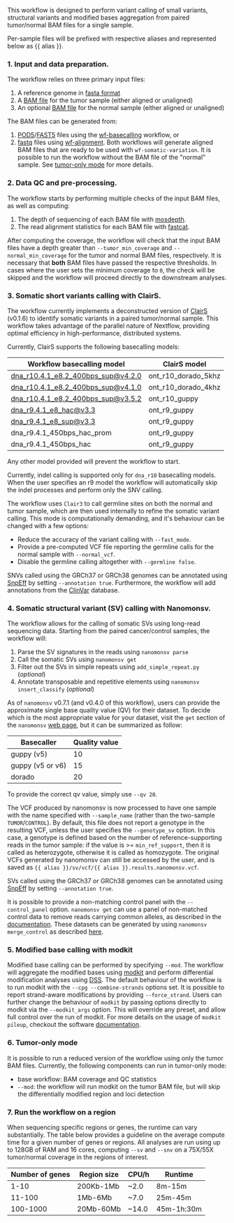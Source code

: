 This workflow is designed to perform variant calling of small variants, structural
variants and modified bases aggregation from paired tumor/normal BAM files
for a single sample.

Per-sample files will be prefixed with respective aliases and represented
below as {{ alias }}.

### 1. Input and data preparation.

The workflow relies on three primary input files:
1. A reference genome in [fasta format](https://www.ncbi.nlm.nih.gov/genbank/fastaformat/)
2. A [BAM file](https://samtools.github.io/hts-specs/SAMv1.pdf) for the tumor sample (either aligned or unaligned)
3. An optional [BAM file](https://samtools.github.io/hts-specs/SAMv1.pdf) for the normal sample (either aligned or unaligned)

The BAM files can be generated from:
1. [POD5](https://github.com/nanoporetech/pod5-file-format)/[FAST5](https://github.com/nanoporetech/ont_fast5_api) files using the [wf-basecalling](https://github.com/epi2me-labs/wf-basecalling) workflow, or
2. [fastq](https://www.ncbi.nlm.nih.gov/sra/docs/submitformats/#fastq) files using [wf-alignment](https://github.com/epi2me-labs/wf-alignment).
Both workflows will generate aligned BAM files that are ready to be used with `wf-somatic-variation`.
It is possible to run the workflow without the BAM file of the "normal" sample. See [tumor-only mode](#6-tumor-only-mode) for more details.


### 2. Data QC and pre-processing.
The workflow starts by performing multiple checks of the input BAM files, as well as computing:
1. The depth of sequencing of each BAM file with [mosdepth](https://github.com/brentp/mosdepth).
2. The read alignment statistics for each BAM file with [fastcat](https://github.com/epi2me-labs/fastcat).

After computing the coverage, the workflow will check that the input BAM files have a depth greater than
`--tumor_min_coverage` and `--normal_min_coverage` for the tumor and normal BAM files, respectively.
It is necessary that **both** BAM files have passed the respective thresholds. In cases where the user
sets the minimum coverage to `0`, the check will be skipped and the workflow will proceed directly to the
downstream analyses.

### 3. Somatic short variants calling with ClairS.

The workflow currently implements a deconstructed version of [ClairS](https://github.com/HKU-BAL/ClairS)
(v0.1.6) to identify somatic variants in a paired tumor/normal sample. 
This workflow takes advantage of the parallel nature of Nextflow, providing optimal efficiency in
high-performance, distributed systems.

Currently, ClairS supports the following basecalling models:

| Workflow basecalling model | ClairS model |
|----------------------------|--------------|
| dna_r10.4.1_e8.2_400bps_sup@v4.2.0 | ont_r10_dorado_5khz |
| dna_r10.4.1_e8.2_400bps_sup@v4.1.0 | ont_r10_dorado_4khz |
| dna_r10.4.1_e8.2_400bps_sup@v3.5.2 | ont_r10_guppy |
| dna_r9.4.1_e8_hac@v3.3 | ont_r9_guppy |
| dna_r9.4.1_e8_sup@v3.3 | ont_r9_guppy |
| dna_r9.4.1_450bps_hac_prom | ont_r9_guppy |
| dna_r9.4.1_450bps_hac | ont_r9_guppy |

Any other model provided will prevent the workflow to start. 

Currently, indel calling is supported only for `dna_r10` basecalling models.
When the user specifies an r9 model the workflow will automatically skip
the indel processes and perform only the SNV calling. 

The workflow uses `Clair3` to call germline sites on both the normal and tumor
sample, which are then used internally to refine the somatic variant calling.
This mode is computationally demanding, and it's behaviour can be changed with
a few options:
* Reduce the accuracy of the variant calling with `--fast_mode`.
* Provide a pre-computed VCF file reporting the germline calls for the normal sample with `--normal_vcf`.
* Disable the germline calling altogether with `--germline false`.

SNVs called using the GRCh37 or GRCh38 genomes can be annotated using [SnpEff](https://pcingola.github.io/SnpEff/)
by setting `--annotation true`. Furthermore, the workflow will add annotations from
the [ClinVar](https://www.ncbi.nlm.nih.gov/clinvar/) database.


### 4. Somatic structural variant (SV) calling with Nanomonsv.

The workflow allows for the calling of somatic SVs using long-read sequencing data.
Starting from the paired cancer/control samples, the workflow will:
1. Parse the SV signatures in the reads using `nanomonsv parse`
2. Call the somatic SVs using `nanomonsv get`
3. Filter out the SVs in simple repeats using `add_simple_repeat.py` (*optional*)
4. Annotate transposable and repetitive elements using `nanomonsv insert_classify` (*optional*)

As of `nanomonsv` v0.7.1 (and v0.4.0 of this workflow), users can provide
the approximate single base quality value (QV) for their dataset.
To decide which is the most appropriate value for your dataset, visit the
`get` section of the `nanomonsv` [web page](https://github.com/friend1ws/nanomonsv#get),
but it can be summarized as follow:

|     Basecaller     |  Quality value  |
|--------------------|-----------------|
|     guppy (v5)     |       10        |
|  guppy (v5 or v6)  |       15        |
|       dorado       |       20        |

To provide the correct qv value, simply use `--qv 20`.

The VCF produced by nanomonsv is now processed to have one sample with the
name specified with `--sample_name` (rather than the two-sample
`TUMOR`/`CONTROL`). By default, this file does not report a genotype in the resulting
VCF, unless the user specifies the `--genotype_sv` option. In this case, a genotype
is defined based on the number of reference-supporting reads in the tumor sample:
if the value is >= `min_ref_support`, then it is called as heterozygote, otherwise
it is called as homozygote.
The original VCFs generated by nanomonsv can still be accessed by the user, and is
saved as `{{ alias }}/sv/vcf/{{ alias }}.results.nanomonsv.vcf`.

SVs called using the GRCh37 or GRCh38 genomes can be annotated using [SnpEff](https://pcingola.github.io/SnpEff/) 
by setting `--annotation true`.

It is possible to provide a non-matching control panel with the `--control_panel` option.
`nanomonsv get` can use a panel of non-matched control data to remove reads carrying common
alleles, as described in the [documentation](https://github.com/friend1ws/nanomonsv#control-panel).
These datasets can be generated by using `nanomonsv merge_control` as described [here](https://github.com/friend1ws/nanomonsv#merge_control).


### 5. Modified base calling with modkit

Modified base calling can be performed by specifying `--mod`. The workflow
will aggregate the modified bases using [modkit](https://github.com/nanoporetech/modkit) and
perform differential modification analyses using [DSS](https://bioconductor.org/packages/DSS/). 
The default behaviour of the workflow is to run modkit with the 
`--cpg --combine-strands` options set.
It is possible to report strand-aware modifications by providing `--force_strand`.
Users can further change the behaviour of `modkit` by passing options directly
to modkit via the `--modkit_args` option. This will override any preset,
and allow full control over the run of modkit. For more details on the usage
of `modkit pileup`, checkout the software [documentation](https://nanoporetech.github.io/modkit/).

### 6. Tumor-only mode

It is possible to run a reduced version of the workflow using only the tumor BAM files.
Currently, the following components can run in tumor-only mode:
- base workflow: BAM coverage and QC statistics
- `--mod`: the workflow will run modkit on the tumor BAM file, but will skip the differentially modified region and loci detection

### 7. Run the workflow on a region
When sequencing specific regions or genes, the runtime can vary substantially.
The table below provides a guideline on the average compute time for a given number of genes or regions.
All analyses are run using up to 128GB of RAM and 16 cores, computing `--sv` and `--snv` on a 75X/55X tumor/normal coverage in the regions of interest.

| Number of genes |    Region size    | CPU/h |  Runtime   |
|-----------------|-------------------|-------|------------|
|      1-10       |      200Kb-1Mb    |  ~2.0 |  8m-15m    |
|     11-100      |       1Mb-6Mb     |  ~7.0 | 25m-45m    |
|    100-1000     |      20Mb-60Mb    | ~14.0 | 45m-1h:30m |

